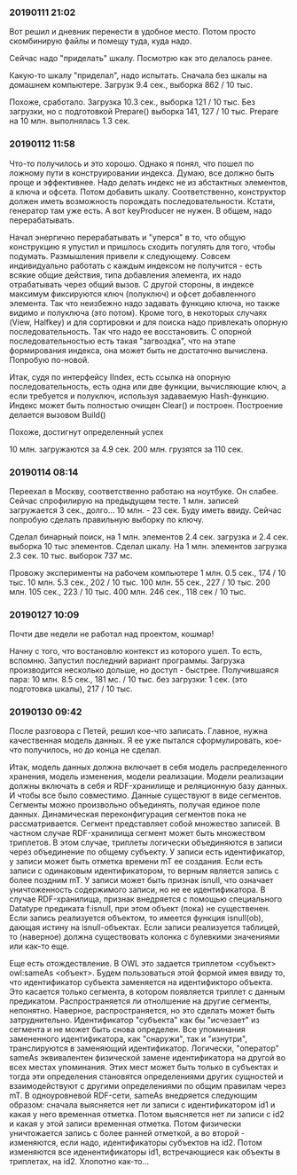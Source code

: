 
### 20190111 21:02
Вот решил и дневник перенести в удобное место. Потом просто скомбинирую файлы и помещу туда, куда надо.

Сейчас надо "приделать" шкалу. Посмотрю как это делалось ранее. 

Какую-то шкалу "приделал", надо испытать. Сначала без шкалы на домашнем компьютере. Загрузк 9.4 сек., выборка 862 / 10 тыс.

Похоже, сработало. Загрузка 10.3 сек., выборка 121 / 10 тыс. Без загрузки, но с подготовкой Prepare() выборка 141, 127 / 10 тыс. Prepare на 10 млн. выполнялась 1.3 сек. 

### 20190112 11:58
Что-то получилось и это хорошо. Однако я понял, что пошел по ложному пути в конструировании индекса. Думаю, все должно быть проще и эффективнее. Надо делать индекс не из абстактных элементов, а ключа и офсета. Потом добавить шкалу. Соответственно, конструктор должен иметь возможность порождать последовательности. Кстати, генератор там уже есть. А вот keyProducer не нужен. В общем, надо перерабатывать.   

Начал энергично перерабатывать и "уперся" в то, что общую конструкцию я упустил и пришлось сходить погулять для того, чтобы подумать. Размышления привели к следующему. Совсем индивидуально работать с каждым индексом не получится - есть всякие общие действия, типа добавления элемента, их надо отрабатывать через общий вызов. С другой стороны, в индексе максимум фиксируются ключ (полуключ) и офсет добавленного элемента. Так что неизбежно надо задавать функцию ключа, но также видимо и полуключа (это потом). Кроме того, в некоторых случаях (View, Halfkey) и для сортировки и для поиска надо привлекать опорную последовательность. Так что надо ее восстановить. С опорной последовательностью есть такая "загвоздка", что на этапе формирования индекса, она может быть не достаточно вычислена. Попробую по-новой.

Итак, судя по интерфейсу IIndex, есть ссылка на опорную последовательность, есть одна или две функции, вычисляющие ключ, а если требуется и полуключ, используя задаваемую Hash-функцию. Индекс может быть полностью очищен Clear() и построен. Построение делается вызовом Build()

Похоже, достигнут определенный успех

10 млн. загружаются за 4.9 сек.
200 млн. грузятся за 110 сек.

### 20190114 08:14
Переехал в Москву, соответственно работаю на ноутбуке. Он слабее. Сейчас спрофилирую на предыдущем тесте. 
1 млн. записей загружается 3 сек., долго... 10 млн. - 23 сек. Буду иметь ввиду. Сейчас попробую сделать правильную выборку по ключу.

Сделал бинарный поиск, на 1 млн. элементов 2.4 сек. загрузка и 2.4 сек. выборка 10 тыс элементов. Сделал шкалу. На 1 млн. элементов загрузка 2.3 сек. 10 тыс. выборок 737 мс.

Провожу эксперименты на рабочем компьютере
1 млн. 0.5 сек., 174 / 10 тыс. 
10 млн. 5.3 сек., 202 / 10 тыс.
100 млн. 55 сек., 227 / 10 тыс.
200 млн. 105 сек., 223 / 10 тыс.
400 млн. 246 сек., 118 сек / 10 тыс.

### 20190127 10:09
Почти две недели не работал над проектом, кошмар!

Начну с того, что востановлю контекст из которого ушел. То есть, вспомню. Запустил последний вариант программы. Загрузка производится несколько дольше, но доступ - быстрее. Получившаяся пара:
10 млн. 8.5 сек., 181 мс. / 10 тыс.
без загрузки: 1 сек. (это подготовка шкалы), 217 / 10 тыс.

### 20190130 09:42
После разговора с Петей, решил кое-что записать. Главное, нужна качественная модель данных. Я ее уже пытался сформулировать, кое-что получилось, но до конца не сделал. 

Итак, модель данных должна включает в себя модель распределенного хранения, модель изменения, модели реализации. Модели реализации должны включать в себя и RDF-хранилище и реляционную базу данных. И чтобы все было совместимо.
Данные существуют в виде сегментов. Сегменты можно произвольно объединять, получая единое поле данных. Динамическая переконфигурация сегментов пока не рассматривается. Сегмент представляет собой множество записей. В частном случае RDF-хранилища сегмент может быть множеством триплетов. В этом случае, триплеты логически объединяются в записи через объединение по общему субъекту. У записи есть идентификатор, у записи может быть отметка времени mT ее создания. Если есть записи с одинаковым идентификатором, то верным является запись с более поздним mT. У записи может быть признак isnull, что означает уничтоженность содержимого записи, но не ее идентификатора. В случае RDF-хранилища, признак внедряется с помощью специального Datatype предиката f:isnull, при этом объект (пока) не существенен.
Если запись реализуется объектом, то имеется функция isnull(ob), дающая истину на isnull-объектах. Если записи реализуется таблицей, то (наверное) должна существовать колонка с булевкими значениями или как-то еще.

Еще есть отождествление. В OWL это задается триплетом <субъект> owl:sameAs <объект>. Будем пользоваться этой формой имея ввиду то, что идентификатор субъекта заменяется на идентификторо объекта. Это касается только сегмента, в котором появляется триплет с данным предикатом. Распространяется ли отнолшение на другие сегменты, непонятно. Наверное, распространяется, но это сделать может быть затруднительно. Идентификатор "субъекта" как бы "исчезает" из сегмента и не может быть снова определен. Все упоминания замененного идентификатора, как "снаружи", так и "изнутри", транслируются в заменяющий идентификатор. Логически, "оператор" sameAs эквивалентен физической замене идентификатора на другой во всех местах упоминания. Этих мест может быть только в субъектах и тогда эти определения становятся определениями других сущностей и взаимодействуют с другими определениями по общим правилам через mT. В одноуровневой RDF-сети, <id1> sameAs <id2> внедряется следующим образом: сначала выясняется нет ли записи с идентификатором id1 и какая у него временная отметка. Потом выясняется нет ли записи с id2 и какая у этой записи временная отметка. Потом физически уничтожается запись с более ранней отметкой, а во второй - изменяются, если надо, идентификаторы субъектов на id2. Потом изменяются все иденентификаторы id1, встречающиеся как объекты в триплетах, на id2. Хлопотно как-то... 



